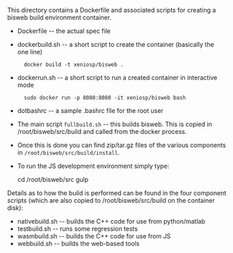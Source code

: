 This directory contains a Dockerfile and associated scripts for creating a
bisweb build environment container.

* Dockerfile -- the actual spec file

* dockerbuild.sh -- a short script to create the container (basically the one line)

        docker build -t xeniosp/bisweb .

* dockerrun.sh -- a short script to run a created container in interactive mode

        sudo docker run -p 8080:8080 -it xeniosp/bisweb bash

* dotbashrc -- a sample .bashrc file for the root user

* The main script `fullbuild.sh` -- this builds bisweb. This is copied in
  /root/bisweb/src/build and called from the docker process.

* Once this is done you can find zip/tar.gz files of the various components in
  `/root/bisweb/src/build/install`.
  
* To run the JS development environment simply type:

    cd /root/bisweb/src
    gulp
  
Details as to how the build is performed can be found in the four component
scripts (which are also copied to /root/bisweb/src/build on the container disk):
  
* nativebuild.sh -- builds the C++ code for use from python/matlab
* testbuild.sh -- runs some regression tests
* wasmbuild.sh -- builds the C++ code for use from JS
* webbuild.sh -- builds the web-based tools



